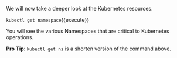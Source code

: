 We will now take a deeper look at the Kubernetes resources.

`kubectl get namespace`{{execute}}

You will see the various Namespaces that are critical to Kubernetes operations.

**Pro Tip**: 
`kubectl get ns` is a shorten version of the command above.